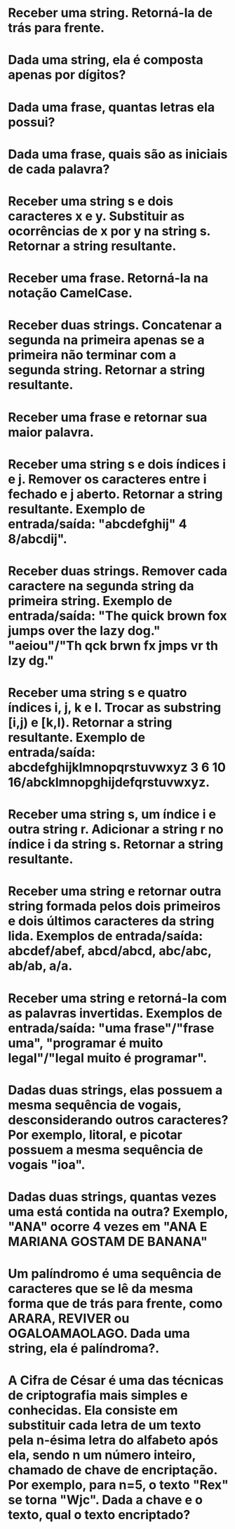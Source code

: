 # Receber uma string. Retorná-la de trás para frente.

# Dada uma string, ela é composta apenas por dígitos?

# Dada uma frase, quantas letras ela possui?

# Dada uma frase, quais são as iniciais de cada palavra?

# Receber uma string s e dois caracteres x e y. Substituir as ocorrências de x por y na string s. Retornar a string resultante.

# Receber uma frase. Retorná-la na notação CamelCase.

# Receber duas strings. Concatenar a segunda na primeira apenas se a primeira não terminar com a segunda string. Retornar a string resultante.

# Receber uma frase e retornar sua maior palavra.

# Receber uma string s e dois índices i e j. Remover os caracteres entre i fechado e j aberto. Retornar a string resultante. Exemplo de entrada/saída: "abcdefghij" 4 8/abcdij".

# Receber duas strings. Remover cada caractere na segunda string da primeira string. Exemplo de entrada/saída: "The quick brown fox jumps over the lazy dog." "aeiou"/"Th qck brwn fx jmps vr th lzy dg."

# Receber uma string s e quatro índices i, j, k e l. Trocar as substring [i,j) e [k,l). Retornar a string resultante. Exemplo de entrada/saída: abcdefghijklmnopqrstuvwxyz 3 6 10 16/abcklmnopghijdefqrstuvwxyz.

# Receber uma string s, um índice i e outra string r. Adicionar a string r no índice i da string s. Retornar a string resultante.

# Receber uma string e retornar outra string formada pelos dois primeiros e dois últimos caracteres da string lida. Exemplos de entrada/saída: abcdef/abef, abcd/abcd, abc/abc, ab/ab, a/a.

# Receber uma string e retorná-la com as palavras invertidas. Exemplos de entrada/saída: "uma frase"/"frase uma", "programar é muito legal"/"legal muito é programar".

# Dadas duas strings, elas possuem a mesma sequência de vogais, desconsiderando outros caracteres? Por exemplo, litoral, e picotar possuem a mesma sequência de vogais "ioa".

# Dadas duas strings, quantas vezes uma está contida na outra? Exemplo, "ANA" ocorre 4 vezes em "ANA E MARIANA GOSTAM DE BANANA"

# Um palíndromo é uma sequência de caracteres que se lê da mesma forma que de trás para frente, como ARARA, REVIVER ou OGALOAMAOLAGO. Dada uma string, ela é palíndroma?.

# A Cifra de César é uma das técnicas de criptografia mais simples e conhecidas. Ela consiste em substituir cada letra de um texto pela n-ésima letra do alfabeto após ela, sendo n um número inteiro, chamado de chave de encriptação. Por exemplo, para n=5, o texto "Rex" se torna "Wjc". Dada a chave e o texto, qual o texto encriptado?
